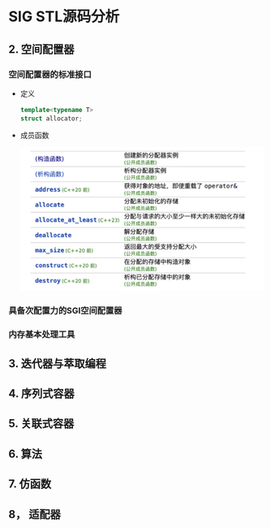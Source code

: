 # SIG STL源码分析

## 2. 空间配置器

### 空间配置器的标准接口

- 定义

    ```c++
    template<typename T>
    struct allocator;
    ```

- 成员函数

    ![allotor成员函数](./imags/alloctor成员函数.png)

### 具备次配置力的SGI空间配置器

### 内存基本处理工具

## 3. 迭代器与萃取编程

## 4. 序列式容器

## 5. 关联式容器

## 6. 算法

## 7. 仿函数

## 8， 适配器
